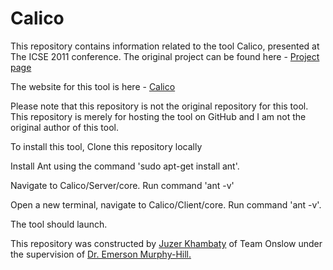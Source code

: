 Calico
======

This repository contains information related to the tool Calico, presented at The ICSE 2011 conference. The original project can be found here - <a href="https://github.com/uci-sdcl/Calico">Project page</a>

The website for this tool is here - 
<a href = "http://sdcl.ics.uci.edu/research/calico/"> Calico </a>

Please note that this repository is not the original repository for this tool. This repository is merely for hosting the tool on GitHub and I am not the original author of this tool.

To install this tool, Clone this repository locally

Install Ant using the command 'sudo apt-get install ant'.

Navigate to Calico/Server/core. Run command 'ant -v'

Open a new terminal, navigate to Calico/Client/core. Run command 'ant -v'.

The tool should launch.




This repository was constructed by <a href="https://github.com/juzer10">Juzer Khambaty</a> of Team Onslow under the supervision of <a href="https://github.com/CaptainEmerson">Dr. Emerson Murphy-Hill.</a>
